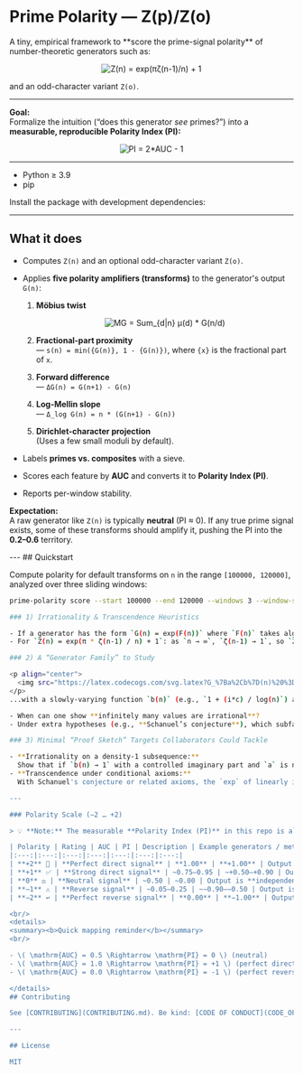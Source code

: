 # Prime Polarity — Z(p)/Z(o)
<summary>
A tiny, empirical framework to **score the prime-signal polarity** of number-theoretic generators such as:

<p align="center">
  <img src="https://latex.codecogs.com/svg.latex?Z(n)%20%3D%20%5Cexp%5Cleft(%5Cfrac%7B%5Cpi%5C%2C%5Czeta(n-1)%7D%7Bn%7D%5Cright)%20%2B%201" alt="Z(n) = exp(πζ(n-1)/n) + 1" />
</p>

and an odd-character variant `Z(o)`.

---

**Goal:**  
Formalize the intuition (“does this generator *see* primes?”) into a **measurable, reproducible Polarity Index (PI):**

<p align="center">
  <img src="https://latex.codecogs.com/svg.latex?%5Ctext%7BPI%7D%20%3D%202%5Ccdot%5Ctext%7BAUC%7D%20-%201%20%5Cin%20%5B-1%2C1%5D" alt="PI = 2*AUC - 1" />
</p>

---


- Python $\geq$ 3.9
- pip

Install the package with development dependencies:


---

## What it does

- Computes `Z(n)` and an optional odd-character variant `Z(o)`.
- Applies **five polarity amplifiers (transforms)** to the generator's output `G(n)`:

  1.  **Möbius twist**
      <p align="center">
        <img src="https://latex.codecogs.com/svg.latex?M%5BG%5D(n)%20%3D%20%5Csum_%7Bd%7Cn%7D%20%5Cmu(d)%20%5Ccdot%20G%5Cleft(%5Cfrac%7Bn%7D%7Bd%7D%5Cright)" alt="MG = Sum_{d|n} μ(d) * G(n/d)" />
      </p>

  2.  **Fractional-part proximity**  
      — `s(n) = min({G(n)}, 1 - {G(n)})`, where `{x}` is the fractional part of `x`.

  3.  **Forward difference**  
      — `ΔG(n) = G(n+1) - G(n)`

  4.  **Log-Mellin slope**  
      — `Δ_log G(n) = n * (G(n+1) - G(n))`

  5.  **Dirichlet-character projection**  
      (Uses a few small moduli by default).

- Labels **primes vs. composites** with a sieve.
- Scores each feature by **AUC** and converts it to **Polarity Index (PI)**.
- Reports per-window stability.

**Expectation:**  
A raw generator like `Z(n)` is typically **neutral** (PI ≈ 0). If any true prime signal exists, some of these transforms should amplify it, pushing the PI into the **0.2–0.6** territory.
</summary>
---
## Quickstart

Compute polarity for default transforms on `n` in the range `[100000, 120000]`, analyzed over three sliding windows:

```bash
prime-polarity score --start 100000 --end 120000 --windows 3 --window-size 5000

### 1) Irrationality & Transcendence Heuristics

- If a generator has the form `G(n) = exp(F(n))` where `F(n)` takes algebraically independent values at infinitely many `n`, **Lindemann–Weierstrass**-type phenomena suggest that “many” outputs are transcendental.
- For `Z(n) = exp(π * ζ(n-1) / n) + 1`: as `n → ∞`, `ζ(n-1) → 1`, so `Z(n) → 2`. This near-constancy makes the prime signal weak, but it does not by itself decide the irrationality or transcendence of individual values.

### 2) A “Generator Family” to Study

<p align="center">
  <img src="https://latex.codecogs.com/svg.latex?G_%7Ba%2Cb%7D(n)%20%3D%20%5Cexp%5Cleft(a%5C%2C%5Czeta(b(n))%5Cright)" alt="G_{a,b}(n) = exp(a * ζ(b(n)))" />
</p>
...with a slowly-varying function `b(n)` (e.g., `1 + (i*c) / log(n)`) and arithmetic couplings (Dirichlet `L`-values, characters). The goal is to empirically test polarity and heuristics for irrationality/transcendence.

- When can one show **infinitely many values are irrational**?
- Under extra hypotheses (e.g., **Schanuel’s conjecture**), which subfamilies would be **transcendental** infinitely often?

### 3) Minimal “Proof Sketch” Targets Collaborators Could Tackle

- **Irrationality on a density-1 subsequence:**  
  Show that if `b(n) → 1` with a controlled imaginary part and `a` is not a rational multiple of `π`, then `{Re(ζ(b(n)))}` (the fractional part of the real part) avoids rational numbers on a set of density 1.
- **Transcendence under conditional axioms:**  
  With Schanuel's conjecture or related axioms, the `exp` of linearly independent complex numbers is algebraically independent. The task is to seek linear independence for `ζ(1 + iθ_n)` vs. `ζ(1 + iθ_m)`.

---

### Polarity Scale (−2 … +2)

> 💡 **Note:** The measurable **Polarity Index (PI)** in this repo is always in **[−1, 1]** with \( \mathrm{PI} = 2\cdot\mathrm{AUC} - 1 \). The **polarity levels −2…+2** below are **conceptual bins**.

| Polarity | Rating | AUC | PI | Description | Example generators / methods | What to do |
|:---:|:---:|:---:|:---:|:---:|:---:|:---:|
| **+2** 🚀 | **Perfect direct signal** | **1.00** | **+1.00** | Output separates primes from composites **perfectly**. | Deterministic primality (AKS, ECPP), ground-truth labels. | Nothing—this is the ideal ceiling. |
| **+1** ✅ | **Strong direct signal** | ~0.75–0.95 | ~+0.50–+0.90 | Output is **highly** informative for primality. | High-confidence probabilistic tests (Miller–Rabin, Baillie–PSW). | Use as primary feature; verify **window stability** and add null baselines. |
| **0** ⚖️ | **Neutral signal** | ~0.50 | ~0.00 | Output is **independent** of primality (no ranking power). | Smooth analytic forms (e.g., raw \( Z(n) \)); random noise. | Apply **amplifiers/transforms** (Möbius twist, fractional-part, etc.). |
| **−1** ⚠️ | **Reverse signal** | ~0.05–0.25 | ~−0.90–−0.50 | Output is strongly tied to **compositeness** or ranks primes **worst**. | Compositeness witnesses/factor-finding scores; mis-signed but informative transforms. | **Negate or invert** the feature; it can become a high-value positive signal. |
| **−2** ↩️ | **Perfect reverse signal** | **0.00** | **−1.00** | Output separates **composites** from primes perfectly (but **inverted**). | An oracle that always exposes a factor for composites. | Flip sign (or swap labels) to obtain **+2** behavior. |

<br/>
<details>
<summary><b>Quick mapping reminder</b></summary>
<br/>

- \( \mathrm{AUC} = 0.5 \Rightarrow \mathrm{PI} = 0 \) (neutral)
- \( \mathrm{AUC} = 1.0 \Rightarrow \mathrm{PI} = +1 \) (perfect direct)
- \( \mathrm{AUC} = 0.0 \Rightarrow \mathrm{PI} = -1 \) (perfect reverse)

</details>
## Contributing

See [CONTRIBUTING](CONTRIBUTING.md). Be kind: [CODE OF CONDUCT](CODE_OF_CONDUCT.md).

---

## License

MIT
